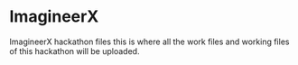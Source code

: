 # ImagineerX
ImagineerX hackathon files
this is where all the work files and working files of this hackathon will be uploaded.